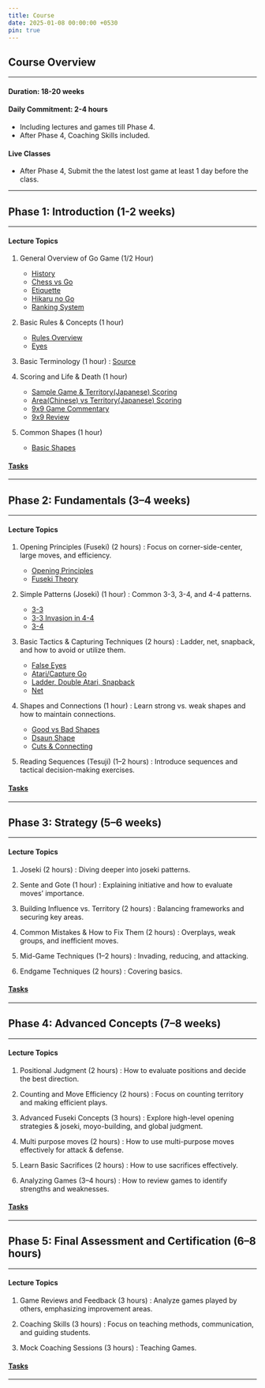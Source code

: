 ```yaml
---
title: Course
date: 2025-01-08 00:00:00 +0530
pin: true
---
```


## Course Overview

--- 

#### Duration: 18-20 weeks 

#### Daily Commitment: 2-4 hours 

- Including lectures and games till Phase 4.
- After Phase 4, Coaching Skills included.

#### Live Classes

- After Phase 4, Submit the the latest lost game at least 1 day before the class.

---

## Phase 1: Introduction (1-2 weeks)

---

#### Lecture Topics

1. General Overview of Go Game (1/2 Hour)
   - [History](https://youtu.be/EN10EHNdJjQ?si=adS3Jj1zx1FDiI8Z)
   - [Chess vs Go](https://youtu.be/yYvLfeFnrCU?si=N-oQi7mQDjWtPdgt)
   - [Etiquette](https://youtu.be/cnW9dHvxOc0?si=glYq_JMtb7fsA5EB)
   - [Hikaru no Go](https://youtu.be/yXq_kNbzV8E?si=tA5mTcdfZqeCr0H4)
   - [Ranking System](https://youtu.be/MiQnwLRWdrU?si=FNeRLD_E20zhhris)

2. Basic Rules & Concepts (1 hour)
   - [Rules Overview](https://youtu.be/oZTdT8MQexk?si=-a45QDGrWLHS7OXo)
   - [Eyes](https://youtu.be/wzXlYd6DnB0?si=2SjlmTPVNjXxpHYi)

3. Basic Terminology (1 hour) : [Source](https://gomagic.org/glossary-of-go-terms/)

4. Scoring and Life & Death (1 hour)
   - [Sample Game & Territory(Japanese) Scoring](https://youtu.be/hUU1wZHnb5A?si=80QtfxuowdAKndk-)
   - [Area(Chinese) vs Territory(Japanese) Scoring](https://youtu.be/crO1rXNkH7o?si=aLyOAoEi3Ly0Ob-r)
   - [9x9 Game Commentary](https://youtu.be/etQLHVVASME?si=vOSlSkB1l2ULBwLJ)
   - [9x9 Review](https://youtu.be/JJIKYcSe6Xw?si=AMJ2XbvRDOy8kHHa)

5. Common Shapes (1 hour)
   - [Basic Shapes](https://youtu.be/BUhEmheWHz4?si=UCU7JG7YHjYXvUcH)

#### [Tasks](/tests/posts/assignments/#phase-1-introduction-to-baduk)

---

## Phase 2: Fundamentals (3–4 weeks)

---

#### Lecture Topics

1. Opening Principles (Fuseki) (2 hours) : Focus on corner-side-center, large moves, and efficiency.
   - [Opening Principles](https://youtu.be/0P0On35QxaI?si=Ic3h9wXHOg7adoAs)
   - [Fuseki Theory](https://youtu.be/GSZJc4qWy-g?si=EVzn1oHwu8OE186O)

2. Simple Patterns (Joseki) (1 hour) : Common 3-3, 3-4, and 4-4 patterns.
   - [3-3](https://youtu.be/bygeyuDq5Wk?si=uo8gPe_JbYxdThWF)
   - [3-3 Invasion in 4-4](https://youtu.be/i4PJpJ_hsaU?si=YDm0TsVgMC3H0PW4)
   - [3-4](https://youtu.be/xoTZtVy9wrM?si=tJUuKh3iDDIUAtwN)

3. Basic Tactics & Capturing Techniques (2 hours) : Ladder, net, snapback, and how to avoid or utilize them.
   - [False Eyes](https://youtu.be/oH3IcaZQPK0?si=g-9Soj3IRJGsA24p)
   - [Atari/Capture Go](https://youtu.be/ygGfOWpjaWA?si=bK2pqdgJHonY-KNl)
   - [Ladder, Double Atari, Snapback](https://youtu.be/I-tH9Ah1bGg?si=6gbekDPEjs5YRBEn)
   - [Net](https://youtu.be/wMduwc9nZXQ?si=Wy7TpYxIAj3nlEI2)

4. Shapes and Connections (1 hour) : Learn strong vs. weak shapes and how to maintain connections.
   - [Good vs Bad Shapes](https://youtu.be/4vHY26XbSm0?si=St4i1Tf3UfMTsVtX)
   - [Dsaun Shape](https://youtu.be/7SbfZQYu7RU?si=PELK1N1dHdA0-yLf)
   - [Cuts & Connecting](https://youtu.be/bpxo0l_aaGM?si=bE0f_9CayaEMrA-A)

5. Reading Sequences (Tesuji) (1–2 hours) : Introduce sequences and tactical decision-making exercises.

#### [Tasks](/tests/posts/assignments/#phase-2-fundamentals-of-strategy)

---

## Phase 3: Strategy (5–6 weeks)

---

#### Lecture Topics

1. Joseki (2 hours) : Diving deeper into joseki patterns.

2. Sente and Gote (1 hour) : Explaining initiative and how to evaluate moves’ importance.

3. Building Influence vs. Territory (2 hours) : Balancing frameworks and securing key areas.

4. Common Mistakes & How to Fix Them (2 hours) : Overplays, weak groups, and inefficient moves.

5. Mid-Game Techniques (1–2 hours) : Invading, reducing, and attacking.

6. Endgame Techniques (2 hours) : Covering basics.

#### [Tasks](/tests/posts/assignments/#phase-3-intermediate-tactics-and-strategy)

---

## Phase 4: Advanced Concepts (7–8 weeks)

---

#### Lecture Topics

1. Positional Judgment (2 hours) : How to evaluate positions and decide the best direction.

2. Counting and Move Efficiency (2 hours) : Focus on counting territory and making efficient plays.

3. Advanced Fuseki Concepts (3 hours) : Explore high-level opening strategies & joseki, moyo-building, and global judgment.

4. Multi purpose moves (2 hours) : How to use multi-purpose moves effectively for attack & defense.

5. Learn Basic Sacrifices (2 hours) : How to use sacrifices effectively.

6. Analyzing Games (3–4 hours) : How to review games to identify strengths and weaknesses.

#### [Tasks](/tests/posts/assignments/#phase-4-advanced-concepts-and-teaching-methods)

---

## Phase 5: Final Assessment and Certification (6–8 hours)

---

#### Lecture Topics

1. Game Reviews and Feedback (3 hours) : Analyze games played by others, emphasizing improvement areas.

2. Coaching Skills (3 hours) : Focus on teaching methods, communication, and guiding students.

3. Mock Coaching Sessions (3 hours) : Teaching Games.

#### [Tasks](/tests/posts/assignments/#phase-5-final-assessment)

---

